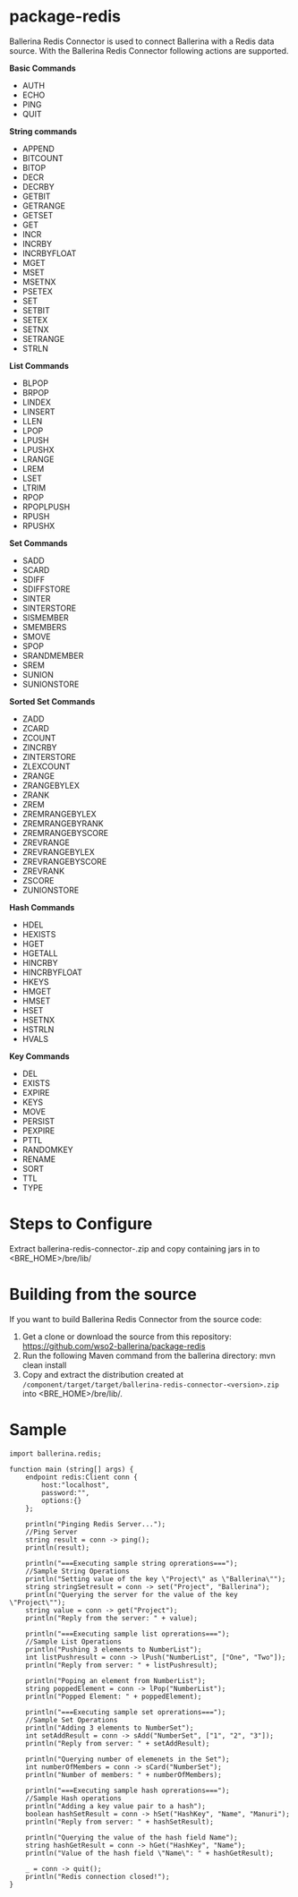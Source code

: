 # package-redis

Ballerina Redis Connector is used to connect Ballerina with a Redis data source. With the Ballerina Redis Connector 
following actions are supported.

**Basic Commands**

* AUTH
* ECHO
* PING
* QUIT

**String commands**

* APPEND
* BITCOUNT
* BITOP
* DECR
* DECRBY
* GETBIT
* GETRANGE
* GETSET
* GET
* INCR
* INCRBY
* INCRBYFLOAT
* MGET
* MSET
* MSETNX
* PSETEX
* SET
* SETBIT
* SETEX
* SETNX
* SETRANGE
* STRLN

**List Commands**
 * BLPOP
 * BRPOP
 * LINDEX
 * LINSERT
 * LLEN
 * LPOP
 * LPUSH
 * LPUSHX
 * LRANGE
 * LREM
 * LSET
 * LTRIM
 * RPOP
 * RPOPLPUSH
 * RPUSH
 * RPUSHX
 
**Set Commands**
 
 * SADD
 * SCARD
 * SDIFF
 * SDIFFSTORE
 * SINTER
 * SINTERSTORE
 * SISMEMBER
 * SMEMBERS
 * SMOVE
 * SPOP
 * SRANDMEMBER
 * SREM
 * SUNION
 * SUNIONSTORE
 
**Sorted Set Commands**
 
 * ZADD
 * ZCARD
 * ZCOUNT
 * ZINCRBY
 * ZINTERSTORE
 * ZLEXCOUNT
 * ZRANGE
 * ZRANGEBYLEX
 * ZRANK
 * ZREM
 * ZREMRANGEBYLEX
 * ZREMRANGEBYRANK
 * ZREMRANGEBYSCORE
 * ZREVRANGE
 * ZREVRANGEBYLEX
 * ZREVRANGEBYSCORE
 * ZREVRANK
 * ZSCORE
 * ZUNIONSTORE
 
**Hash Commands**
 
 * HDEL
 * HEXISTS
 * HGET
 * HGETALL
 * HINCRBY
 * HINCRBYFLOAT
 * HKEYS
 * HMGET
 * HMSET
 * HSET
 * HSETNX
 * HSTRLN
 * HVALS
 
**Key Commands**

* DEL
* EXISTS
* EXPIRE
* KEYS
* MOVE
* PERSIST
* PEXPIRE
* PTTL
* RANDOMKEY
* RENAME
* SORT
* TTL
* TYPE

Steps to Configure
==================================

Extract ballerina-redis-connector-<version>.zip and copy containing jars in to <BRE_HOME>/bre/lib/

Building from the source
==================================
If you want to build Ballerina Redis Connector from the source code:

1. Get a clone or download the source from this repository:
    https://github.com/wso2-ballerina/package-redis
2. Run the following Maven command from the ballerina directory: 
    mvn clean install
3. Copy and extract the distribution created at `/component/target/target/ballerina-redis-connector-<version>.zip`  
into <BRE_HOME>/bre/lib/.

Sample
==================================

```ballerina
import ballerina.redis;

function main (string[] args) {
    endpoint redis:Client conn {
        host:"localhost",
        password:"",
        options:{}
    };
    
    println("Pinging Redis Server...");
    //Ping Server
    string result = conn -> ping();
    println(result);
    
    println("===Executing sample string oprerations===");
    //Sample String Operations
    println("Setting value of the key \"Project\" as \"Ballerina\"");
    string stringSetresult = conn -> set("Project", "Ballerina");
    println("Querying the server for the value of the key \"Project\"");
    string value = conn -> get("Project");
    println("Reply from the server: " + value);
    
    println("===Executing sample list oprerations===");
    //Sample List Operations
    println("Pushing 3 elements to NumberList");
    int listPushresult = conn -> lPush("NumberList", ["One", "Two"]);
    println("Reply from server: " + listPushresult);
    
    println("Poping an element from NumberList");
    string poppedElement = conn -> lPop("NumberList");
    println("Popped Element: " + poppedElement);
    
    println("===Executing sample set oprerations===");
    //Sample Set Operations
    println("Adding 3 elements to NumberSet");
    int setAddResult = conn -> sAdd("NumberSet", ["1", "2", "3"]);
    println("Reply from server: " + setAddResult);

    println("Querying number of elemenets in the Set");
    int numberOfMembers = conn -> sCard("NumberSet");
    println("Number of members: " + numberOfMembers);
        
    println("===Executing sample hash oprerations===");
    //Sample Hash operations
    println("Adding a key value pair to a hash");
    boolean hashSetResult = conn -> hSet("HashKey", "Name", "Manuri");
    println("Reply from server: " + hashSetResult);
    
    println("Querying the value of the hash field Name");
    string hashGetResult = conn -> hGet("HashKey", "Name");
    println("Value of the hash field \"Name\": " + hashGetResult);
    
    _ = conn -> quit();
    println("Redis connection closed!");
}

```
